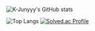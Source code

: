   ![K-Junyyy's GitHub stats](https://github-readme-stats.vercel.app/api?username=Yoon-HP&show_icons=true&theme=highcontrast)
  
  
![Top Langs](https://github-readme-stats.vercel.app/api/top-langs/?username=Yoon-HP&layout=Demo&theme=highcontrast)
[![Solved.ac Profile](http://mazassumnida.wtf/api/generate_badge?boj=dkwjt001)](https://solved.ac/dkwjt001)
